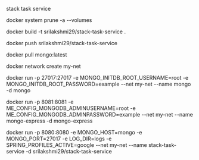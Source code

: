 stack task service

docker system prune -a --volumes

docker build -t srilakshmi29/stack-task-service .

docker push srilakshmi29/stack-task-service

docker pull mongo:latest

docker network create my-net

docker run -p 27017:27017 -e MONGO_INITDB_ROOT_USERNAME=root -e MONGO_INITDB_ROOT_PASSWORD=example  --net my-net --name mongo -d mongo

docker run -p 8081:8081 -e ME_CONFIG_MONGODB_ADMINUSERNAME=root -e ME_CONFIG_MONGODB_ADMINPASSWORD=example  --net my-net --name mongo-express -d mongo-express

docker run -p 8080:8080 -e MONGO_HOST=mongo -e MONGO_PORT=27017 -e LOG_DIR=logs -e SPRING_PROFILES_ACTIVE=google --net my-net --name stack-task-service -d
srilakshmi29/stack-task-service
